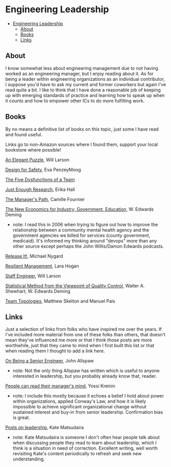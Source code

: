 # Engineering Leadership

<!--ts-->
* [Engineering Leadership](engineering-leadership.md#engineering-leadership)
   * [About](engineering-leadership.md#about)
   * [Books](engineering-leadership.md#books)
   * [Links](engineering-leadership.md#links)

<!-- Added by: runner, at: Mon Oct 18 05:08:47 UTC 2021 -->

<!--te-->

## About

I know somewhat less about engineering management due to not having worked as an engineering manager, but I enjoy reading about it. As for being a leader within engineering organizations as an individual contributor, I suppose you'd have to ask my current and former coworkers but again I've read quite a bit. I like to think that I have done a reasonable job of keeping up with emerging standards of practice and learning how to speak up when it counts and how to empower other ICs to do more fulfilling work.

## Books

By no means a definitive list of books on this topic, just some I have read and found useful.

Links go to non-Amazon sources where I found them, support your local bookstore where possible!

[An Elegant Puzzle](https://lethain.com/elegant-puzzle/), Will Larson

[Design for Safety](https://abookapart.com/products/design-for-safety), Eva PenzeyMoog

[The Five Dysfunctions of a Team](https://www.tablegroup.com/product/dysfunctions/)

[Just Enough Research](https://abookapart.com/products/just-enough-research), Erika Hall

[The Manager's Path](https://smile.amazon.com/Managers-Path-Leaders-Navigating-Growth-ebook/dp/B06XP3GJ7F/), Camille Fournier

[The New Economics for Industry, Government, Education](https://deming.org/store/), W. Edwards Deming
- note: I read this in 2006 when trying to figure out how to improve the relationship between a community mental health agency and the government agencies we billed for services (county government, medicaid). It's informed my thinking around "devops" more than any other source except perhaps the John Willis/Damon Edwards podcasts.

[Release It!](https://pragprog.com/titles/mnee2/release-it-second-edition/), Michael Nygard

[Resilient Management](https://resilient-management.com/), Lara Hogan

[Staff Engineer](https://staffeng.com), Will Larson

[Statistical Method from the Viewpoint of Quality Control](https://smile.amazon.com/gp/product/B00A735MMG/), Walter A. Shewhart, W. Edwards Deming

[Team Topologies](https://teamtopologies.com/), Matthew Skelton and Manuel Pais

## Links

Just a selection of links from folks who have inspired me over the years. If I've included more material from one of these folks than others, that doesn't mean they've influenced me more or that I think those posts are more worthwhile, just that they came to mind when I first built this list or that when reading them I thought to add a link here. 

[On Being a Senior Engineer](https://www.kitchensoap.com/2012/10/25/on-being-a-senior-engineer/), John Allspaw
- note: Not the only thing Allspaw has written which is useful to anyone interested in leadership, but you probably already know that, reader.

[People can read their manager's mind](http://yosefk.com/blog/people-can-read-their-managers-mind.html), Yossi Kreinin
- note: I include this mostly because it echoes a belief I hold about power within organizations, applied Conway's Law, and how it is likely impossible to achieve significant organizational change without sustained interest and buy-in from senior leadership. Confirmation bias is great.

[Posts on leadership](https://katemats.com/leadership/), Kate Matsudaira
- note: Kate Matsudaira is someone I don't often hear people talk about when discussing people they read to learn about leadership, which I think is a situation in need of correction. Excellent writing, well worth revisiting Kate's content periodically to refresh and seek new understanding.
